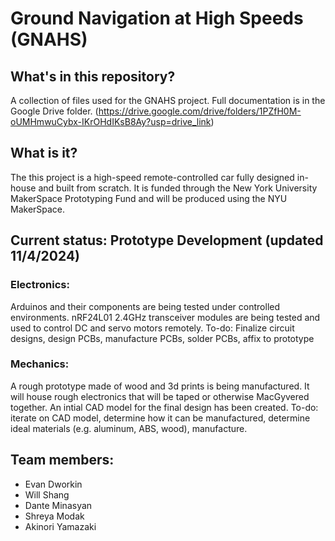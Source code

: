 # Ground Navigation at High Speeds (GNAHS)
## What's in this repository?
A collection of files used for the GNAHS project. Full documentation is in the Google Drive folder. (https://drive.google.com/drive/folders/1PZfH0M-oUMHmwuCybx-IKrOHdIKsB8Ay?usp=drive_link)

## What is it?
The this project is a high-speed remote-controlled car fully designed in-house and built from scratch. It is funded through the New York University MakerSpace Prototyping Fund and will be produced using the NYU MakerSpace. 

## Current status: Prototype Development (updated 11/4/2024)
### Electronics:
Arduinos and their components are being tested under controlled environments. nRF24L01 2.4GHz transceiver modules are being tested and used to control DC and servo motors remotely.
To-do: Finalize circuit designs, design PCBs, manufacture PCBs, solder PCBs, affix to prototype

### Mechanics:
A rough prototype made of wood and 3d prints is being manufactured. It will house rough electronics that will be taped or otherwise MacGyvered together. An intial CAD model for the final design has been created.
To-do: iterate on CAD model, determine how it can be manufactured, determine ideal materials (e.g. aluminum, ABS, wood), manufacture.

## Team members:
- Evan Dworkin
- Will Shang
- Dante Minasyan
- Shreya Modak
- Akinori Yamazaki